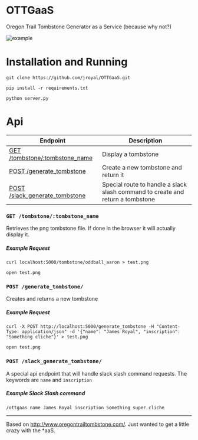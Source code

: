 # OTTGaaS

Oregon Trail Tombstone Generator as a Service (because why not?)

![example](created_tombstones/oddball_aaron.png)

# Installation and Running

```
git clone https://github.com/jroyal/OTTGaaS.git

pip install -r requirements.txt

python server.py
```

# Api

| Endpoint | Description |
| ---- | --------------- |
| [GET /tombstone/:tombstone_name](#get-tombstonetombstone_name) | Display a tombstone |
| [POST /generate_tombstone](#post-generate_tombstone) | Create a new tombstone and return it |
| [POST /slack_generate_tombstone](#post-slack_generate_tombstone) | Special route to handle a slack slash command to create and return a tombstone |

### `GET /tombstone/:tombstone_name`

Retrieves the png tombstone file. If done in the browser it will actually display it.

##### Example Request

```
curl localhost:5000/tombstone/oddball_aaron > test.png

open test.png
```

### `POST /generate_tombstone/`

Creates and returns a new tombstone

##### Example Request

```
curl -X POST http://localhost:5000/generate_tombstone -H "Content-Type: application/json" -d '{"name": "James Royal", "inscription": "Something cliche"}' > test.png

open test.png
```

### `POST /slack_generate_tombstone/`

A special api endpoint that will handle slack slash command requests. The keywords are `name` and `inscription`

##### Example Slack Slash command

```
/ottgaas name James Royal inscription Something super cliche
```

---

Based on http://www.oregontrailtombstone.com/. Just wanted to get a little crazy with the *aaS.

